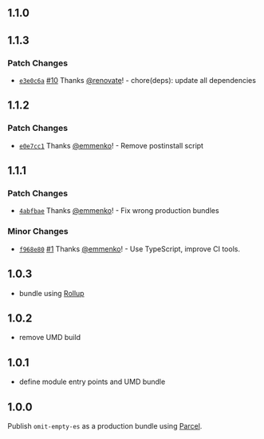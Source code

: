 ## 1.1.0

## 1.1.3

### Patch Changes

- [`e3e0c6a`](https://github.com/emmenko/omit-empty-es/commit/e3e0c6af13ab7defb57a717df965b9ff0271a628) [#10](https://github.com/emmenko/omit-empty-es/pull/10) Thanks [@renovate](https://github.com/apps/renovate)! - chore(deps): update all dependencies

## 1.1.2

### Patch Changes

- [`e0e7cc1`](https://github.com/emmenko/omit-empty-es/commit/e0e7cc18a3d8d3cc0c3ee25595c01cfbbdbce8b3) Thanks [@emmenko](https://github.com/emmenko)! - Remove postinstall script

## 1.1.1

### Patch Changes

- [`4abfbae`](https://github.com/emmenko/omit-empty-es/commit/4abfbaea37c6d5daa1fbb11873c5d999243649e5) Thanks [@emmenko](https://github.com/emmenko)! - Fix wrong production bundles

### Minor Changes

- [`f968e80`](https://github.com/emmenko/omit-empty-es/commit/f968e80fa3d15ce9be9b41dbee4457d988637c48) [#1](https://github.com/emmenko/omit-empty-es/pull/1) Thanks [@emmenko](https://github.com/emmenko)! - Use TypeScript, improve CI tools.

## 1.0.3

- bundle using [Rollup](https://rollupjs.org/)

## 1.0.2

- remove UMD build

## 1.0.1

- define module entry points and UMD bundle

## 1.0.0

Publish `omit-empty-es` as a production bundle using [Parcel](https://parceljs.org/).
